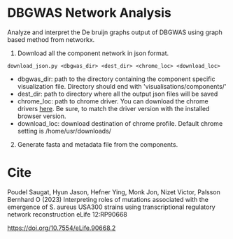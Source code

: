 # DBGWAS Network Analysis
Analyze and interpret the De bruijn graphs output of DBGWAS using graph based method from networkx. 

1. Download all the component network in json format.

  `download_json.py <dbgwas_dir> <dest_dir> <chrome_loc> <download_loc>`
  
   - dbgwas_dir: path to the directory containing the component specific visualization file. Directory should end with 'visualisations/components/'
   - dest_dir: path to directory where all the output json files will be saved
   - chrome_loc: path to chrome driver. You can download the chrome drivers [here](https://chromedriver.chromium.org/downloads). Be sure, to match the driver version with the installed browser version.
   - download_loc: download destination of chrome profile. Default chrome setting is /home/usr/downloads/

2. Generate fasta and metadata file from the components.

# Cite

Poudel Saugat, Hyun Jason, Hefner Ying, Monk Jon, Nizet Victor, Palsson Bernhard O (2023) Interpreting roles of mutations associated with the emergence of S. aureus USA300 strains using transcriptional regulatory network reconstruction eLife 12:RP90668

https://doi.org/10.7554/eLife.90668.2
